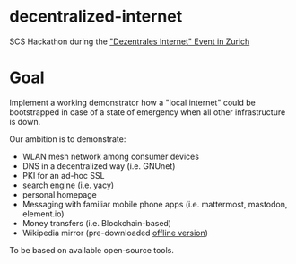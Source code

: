 # decentralized-internet

SCS Hackathon during the ["Dezentrales Internet" Event in Zurich](https://verein-stpeter.ch/werktags-in-der-kirche-serie-in-7-folgen-folge-5/)

# Goal

Implement a working demonstrator how a "local internet" could be bootstrapped in case of a state of emergency when all other infrastructure is down.

Our ambition is to demonstrate:
  * WLAN mesh network among consumer devices
  * DNS in a decentralized way (i.e. GNUnet)
  * PKI for an ad-hoc SSL
  * search engine (i.e. yacy)
  * personal homepage
  * Messaging with familiar mobile phone apps (i.e. mattermost, mastodon, element.io)
  * Money transfers (i.e. Blockchain-based)
  * Wikipedia mirror (pre-downloaded [offline version](https://en.wikipedia.org/wiki/Wikipedia:Database_download))
 
To be based on available open-source tools.
  
